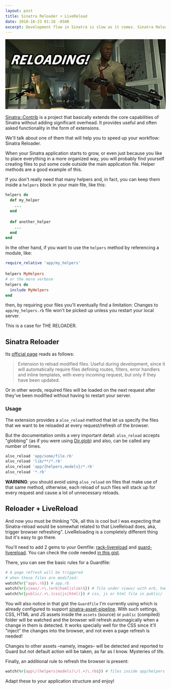```yaml
---
layout: post
title: Sinatra Reloader + LiveReload
date: 2018-10-23 01:18 -0500
excerpt: Development flow in Sinatra is slow as it comes. Sinatra Reloader surely is fast, but we can go faster.
---
```

<img class="post-frontimage" src="/assets/img/reloading.jpg" alt="RELOADING!">

[Sinatra::Contrib](http://sinatrarb.com/contrib/) is a project that basically extends the core capabilities of Sinatra without adding significant overhead. It provides useful and often asked functionality in the form of extensions.

We'll talk about one of them that will help you to speed up your workflow: Sinatra Reloader.

When your Sinatra application starts to grow, or even just because you like to place everything in a more organized way, you will probably find yourself creating files to put some code outside the main application file. Helper methods are a good example of this.

If you don't really need that many helpers and, in fact, you can keep them inside a `helpers` block in your main file, like this:

```ruby
helpers do
  def my_helper
    ...
  end

  def another_helper
    ...
  end
end
```

In the other hand, if you want to use the `helpers` method by referencing a module, like:

```ruby
require_relative 'app/my_helpers'

helpers MyHelpers
# or the more verbose
helpers do
  include MyHelpers
end
```

then, by requiring your files you'll eventually find a limitation: Changes to `app/my_helpers.rb` file won't be picked up unless you restart your local server.

This is a case for THE RELOADER.

## Sinatra Reloader

Its [official page](http://sinatrarb.com/contrib/reloader) reads as follows:

> Extension to reload modified files. Useful during development, since it will automatically require files defining routes, filters, error handlers and inline templates, with every incoming request, but only if they have been updated.

Or in other words, required files will be loaded on the next request after they've been modified without having to restart your server.

### Usage

The extension provides a `also_reload` method that let us specify the files that we want to be reloaded at every request/refresh of the browser.

But the documentation omits a very important detail: `also_reload` accepts "globbing" (as if you were using [Dir.glob](https://ruby-doc.org/core-2.2.3/Dir.html#method-c-glob)) and also, can be called any number of times.

```ruby
also_reload 'app/some/file.rb'
also_reload 'lib/**/*.rb'
also_reload 'app/{helpers,models}/*.rb'
also_reload '*.rb'
```

**WARNING**: you should avoid using `also_reload` on files that make use of that same method, otherwise, each reload of such files will stack up for every request and cause a lot of unnecessary reloads.

## Reloader + LiveReload

And now you must be thinking "Ok, all this is cool but I was expecting that Sinatra-reload would be somewhat related to that LiveReload does, aka, trigger browser refreshing". LiveReloading is a completely different thing but it's easy to go there.

You'll need to add 2 gems to your Gemfile: [rack-livereload](https://github.com/onesupercoder/rack-livereload) and [guard-livereload](https://github.com/guard/guard-livereload). You can check the code needed [in this gist](https://gist.github.com/dportalesr/de535477362963dcdfc7cc402b9a1665).

There, you can see the basic rules for a Guardfile:

```ruby
# A page refresh will be triggered
# when these files are modified:
watch(%r{^app\.rb}) # app.rb
watch(%r{views/.+\.(erb|haml|slim)$}) # file under views/ with erb, haml or slim extension
watch(%r{public/.+\.(css|js|html)}) # css, js or html file in public/
```

You will also notice in that gist the `Guardfile` I'm currently using which is already configured to support [sinatra-asset-pipeline](https://github.com/kalasjocke/sinatra-asset-pipeline). With such settings, CSS, HTML and JS assets inside the `assets` (source) or `public` (compiled) folder will be watched and the browser will refresh automagically when a change in them is detected. It works specially well for the CSS since it'll "inject" the changes into the browser, and not even a page refresh is needed!

Changes to other assets –namely, images– will be detected and reported to Guard but not default action will be taken, as far as I know. Mysteries of life.

Finally, an additional rule to refresh the browser is present:

```ruby
watch(%r{app\/(helpers|models)\/(.+)\.rb$}) # files inside app/helpers & app/models subfolders
```

Adapt these to your application structure and enjoy!
